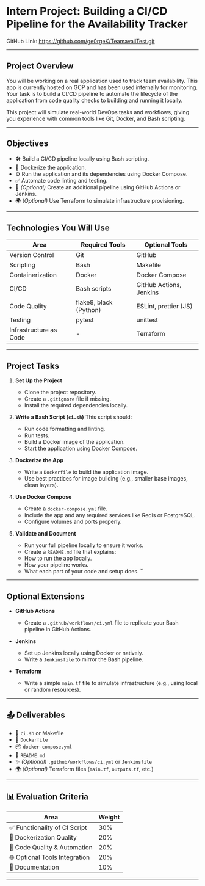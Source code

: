 # Intern Project: Building a CI/CD Pipeline for the Availability Tracker

GitHub Link: https://github.com/ge0rgeK/TeamavailTest.git

---

## Project Overview

You will be working on a real application used to track team availability. This app is currently hosted on GCP and has been used internally for monitoring. Your task is to build a CI/CD pipeline to automate the lifecycle of the application from code quality checks to building and running it locally.

This project will simulate real-world DevOps tasks and workflows, giving you experience with common tools like Git, Docker, and Bash scripting.

---

## Objectives

- 🛠️ Build a CI/CD pipeline locally using Bash scripting.
- 🐳 Dockerize the application.
- ⚙️ Run the application and its dependencies using Docker Compose.
- ✅ Automate code linting and testing.
- 🚀 *(Optional)* Create an additional pipeline using GitHub Actions or Jenkins.
- 🌍 *(Optional)* Use Terraform to simulate infrastructure provisioning.

---

## Technologies You Will Use

| Area                   | Required Tools         | Optional Tools          |
| ---------------------- | ---------------------- | ----------------------- |
| Version Control        | Git                    | GitHub                  |
| Scripting              | Bash                   | Makefile                |
| Containerization       | Docker                 | Docker Compose          |
| CI/CD                  | Bash scripts           | GitHub Actions, Jenkins |
| Code Quality           | flake8, black (Python) | ESLint, prettier (JS)   |
| Testing                | pytest                 | unittest                |
| Infrastructure as Code | -                      | Terraform               |

---

## Project Tasks

1. **Set Up the Project**
   -  Clone the project repository.
   -  Create a `.gitignore` file if missing.
   -  Install the required dependencies locally.

1. **Write a Bash Script (`ci.sh`)**
   This script should:
   -  Run code formatting and linting.
   -  Run tests.
   -  Build a Docker image of the application.
   -  Start the application using Docker Compose.

1. **Dockerize the App**
   -  Write a `Dockerfile` to build the application image.
   -  Use best practices for image building (e.g., smaller base images, clean layers).

1. **Use Docker Compose**
   -  Create a `docker-compose.yml` file.
   -  Include the app and any required services like Redis or PostgreSQL.
   -  Configure volumes and ports properly.

1. **Validate and Document**
   -  Run your full pipeline locally to ensure it works.
   -  Create a `README.md` file that explains:
     -  How to run the app locally.
     -  How your pipeline works.
     -  What each part of your code and setup does.
	``
---

## Optional Extensions

- **GitHub Actions**
  -  Create a `.github/workflows/ci.yml` file to replicate your Bash pipeline in GitHub Actions.

- **Jenkins**
  -  Set up Jenkins locally using Docker or natively.
  -  Write a `Jenkinsfile` to mirror the Bash pipeline.

- **Terraform**
  -  Write a simple `main.tf` file to simulate infrastructure (e.g., using local or random resources).

---

## 📤 Deliverables

- 📝 `ci.sh` or Makefile  
- 🐳 `Dockerfile`  
- 📦 `docker-compose.yml`  
- 📖 `README.md`  
- ✨ *(Optional)* `.github/workflows/ci.yml` or `Jenkinsfile`  
- 🌍 *(Optional)* Terraform files (`main.tf`, `outputs.tf`, etc.)

---

## 📊 Evaluation Criteria

| Area | Weight |
|------|--------|
| ✅ Functionality of CI Script | 30% |
| 🐳 Dockerization Quality | 20% |
| 🧪 Code Quality & Automation | 20% |
| 🌐 Optional Tools Integration | 20% |
| 📝 Documentation | 10% |

---

